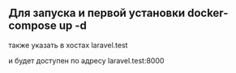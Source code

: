 ## Для запуска и первой установки docker-compose up -d
также указать в хостах laravel.test

и будет доступен по адресу laravel.test:8000